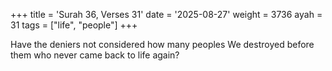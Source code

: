 +++
title = 'Surah 36, Verses 31'
date = '2025-08-27'
weight = 3736
ayah = 31
tags = ["life", "people"]
+++

Have the deniers not considered how many peoples We destroyed before them who never came back to life again?